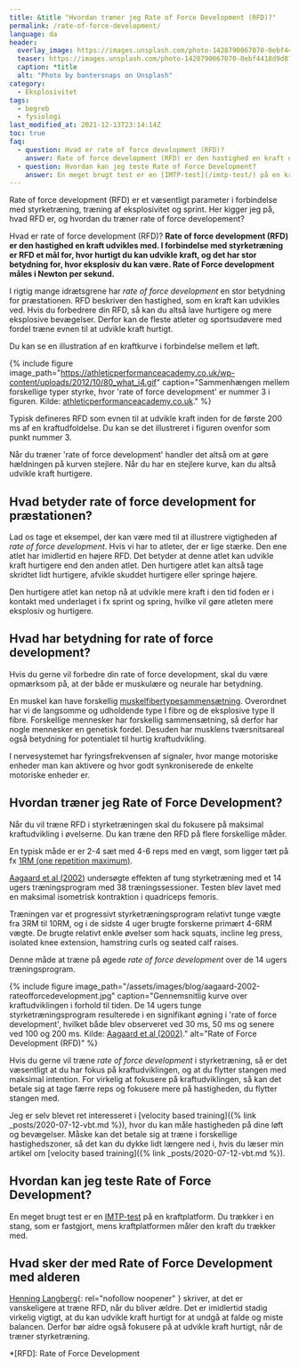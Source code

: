 ```yaml
---
title: &title "Hvordan træner jeg Rate of Force Development (RFD)?"
permalink: /rate-of-force-development/
language: da
header:
  overlay_image: https://images.unsplash.com/photo-1428790067070-0ebf4418d9d8?ixlib=rb-1.2.1&ixid=eyJhcHBfaWQiOjEyMDd9&auto=format&fit=crop&h=630&w=1200&q=10
  teaser: https://images.unsplash.com/photo-1428790067070-0ebf4418d9d8?ixlib=rb-1.2.1&ixid=eyJhcHBfaWQiOjEyMDd9&auto=format&fit=crop&h=300&w=400&q=10
  caption: *title
  alt: "Photo by bantersnaps on Unsplash"
category:
  - Eksplosivitet
tags:
  - begreb
  - fysiologi
last_modified_at: 2021-12-13T23:14:14Z
toc: true
faq:
  - question: Hvad er rate of force development (RFD)?
    answer: Rate of force development (RFD) er den hastighed en kraft udvikles med. I forbindelse med styrketræning er RFD et mål for, hvor hurtigt du kan udvikle kraft, og det har stor betydning for, hvor eksplosiv du kan være. Rate of Force development måles i Newton per sekund.
  - question: Hvordan kan jeg teste Rate of Force Development?
    answer: En meget brugt test er en [IMTP-test](/imtp-test/) på en kraftplatform. Du trækker i en stang, som er fastgjort, mens kraftplatformen måler den kraft du trækker med.
---
```


Rate of force development (RFD) er et væsentligt parameter i forbindelse med styrketræning, træning af eksplosivitet og sprint. Her kigger jeg på, hvad RFD er, og hvordan du træner rate of force developement?

Hvad er rate of force development (RFD)? **Rate of force development (RFD) er den hastighed en kraft udvikles med. I forbindelse med styrketræning er RFD et mål for, hvor hurtigt du kan udvikle kraft, og det har stor betydning for, hvor eksplosiv du kan være. Rate of Force development måles i Newton per sekund.**

I rigtig mange idrætsgrene har _rate of force development_ en stor betydning for præstationen. RFD beskriver den hastighed, som en kraft kan udvikles ved. Hvis du forbedrere din RFD, så kan du altså lave hurtigere og mere eksplosive bevægelser. Derfor kan de fleste atleter og sportsudøvere med fordel træne evnen til at udvikle kraft hurtigt.

Du kan se en illustration af en kraftkurve i forbindelse mellem et løft.

{% include figure image_path="https://athleticperformanceacademy.co.uk/wp-content/uploads/2012/10/80_what_i4.gif" caption="Sammenhængen mellem forskellige typer styrke, hvor 'rate of force development' er nummer 3 i figuren. Kilde: [athleticperformanceacademy.co.uk](https://athleticperformanceacademy.co.uk/)." %}

Typisk defineres RFD som evnen til at udvikle kraft inden for de første 200 ms af en kraftudfoldelse. Du kan se det illustreret i figuren ovenfor som punkt nummer 3.

Når du træner 'rate of force development' handler det altså om at gøre hældningen på kurven stejlere. Når du har en stejlere kurve, kan du altså udvikle kraft hurtigere.

## Hvad betyder rate of force development for præstationen?

Lad os tage et eksempel, der kan være med til at illustrere vigtigheden af _rate of force development_. Hvis vi har to atleter, der er lige stærke. Den ene atlet har imidlertid en højere RFD. Det betyder at denne atlet kan udvikle kraft hurtigere end den anden atlet. Den hurtigere atlet kan altså tage skridtet lidt hurtigere, afvikle skuddet hurtigere eller springe højere.

Den hurtigere atlet kan netop nå at udvikle mere kraft i den tid foden er i kontakt med underlaget i fx sprint og spring, hvilke vil gøre atleten mere eksplosiv og hurtigere.

## Hvad har betydning for rate of force development?

Hvis du gerne vil forbedre din rate of force development, skal du være opmærksom på, at der både er muskulære og neurale har betydning.

En muskel kan have forskellig [muskelfibertypesammensætning](/muskelfibertyper/). Overordnet har vi de langsomme og udholdende type I fibre og de eksplosive type II fibre. Forskellige mennesker har forskellig sammensætning, så derfor har nogle mennesker en genetisk fordel. Desuden har musklens tværsnitsareal også betydning for potentialet til hurtig kraftudvikling.

I nervesystemet har fyringsfrekvensen af signaler, hvor mange motoriske enheder man kan aktivere og hvor godt synkroniserede de enkelte motoriske enheder er.

## Hvordan træner jeg Rate of Force Development?

Når du vil træne RFD i styrketræningen skal du fokusere på maksimal kraftudvikling i øvelserne. Du kan træne den RFD på flere forskellige måder.

En typisk måde er er 2-4 sæt med 4-6 reps med en vægt, som ligger tæt på fx [1RM (one repetition maximum)](/rm-maxtest/).

[Aagaard et al (2002)](https://pubmed.ncbi.nlm.nih.gov/12235031/) undersøgte effekten af tung styrketræning med et 14 ugers træningsprogram med 38 træningssessioner. Testen blev lavet med en maksimal isometrisk kontraktion i quadriceps femoris.

Træningen var et progressivt styrketræningsprogram relativt tunge vægte fra 3RM til 10RM, og i de sidste 4 uger brugte forskerne primært 4-6RM vægte. De brugte relativt enkle øvelser som hack squats, incline leg press, isolated knee extension,
hamstring curls og seated calf raises.

Denne måde at træne på øgede _rate of force development_ over de 14 ugers træningsprogram.

{% include figure image_path="/assets/images/blog/aagaard-2002-rateofforcedevelopment.jpg" caption="Gennemsnitlig kurve over kraftudviklingen i forhold til tiden. De 14 ugers tunge styrketræningsprogram resulterede i en signifikant øgning i 'rate of force development', hvilket både blev observeret ved 30 ms, 50 ms og senere ved 100 og 200 ms. Kilde: [Aagaard et al (2002)](https://pubmed.ncbi.nlm.nih.gov/12235031/)." alt="Rate of Force Development (RFD)" %}

Hvis du gerne vil træne _rate of force development_ i styrketræning, så er det væsentligt at du har fokus på kraftudviklingen, og at du flytter stangen med maksimal intention. For virkelig at fokusere på kraftudviklingen, så kan det betale sig at tage færre reps og fokusere mere på hastigheden, du flytter stangen med.

Jeg er selv blevet ret interesseret i [velocity based training]({% link _posts/2020-07-12-vbt.md %}), hvor du kan måle hastigheden på dine løft og bevægelser. Måske kan det betale sig at træne i forskellige hastighedszoner, så det kan du dykke lidt længere ned i, hvis du læser min artikel om [velocity based training]({% link _posts/2020-07-12-vbt.md %}).

## Hvordan kan jeg teste Rate of Force Development?

En meget brugt test er en [IMTP-test](/imtp-test/) på en kraftplatform. Du trækker i en stang, som er fastgjort, mens kraftplatformen måler den kraft du trækker med.

## Hvad sker der med Rate of Force Development med alderen

[Henning Langberg](https://web.archive.org/web/20210305220145/http://www.henninglangberg.dk/styrketraening/eksplosiv-muskelstyrke-rfd/){: rel="nofollow noopener" } skriver, at det er vanskeligere at træne RFD, når du bliver ældre. Det er imidlertid stadig virkelig vigtigt, at du kan udvikle kraft hurtigt for at undgå at falde og miste balancen. Derfor bør aldre også fokusere på at udvikle kraft hurtigt, når de træner styrketræning.

*[RFD]: Rate of Force Development
